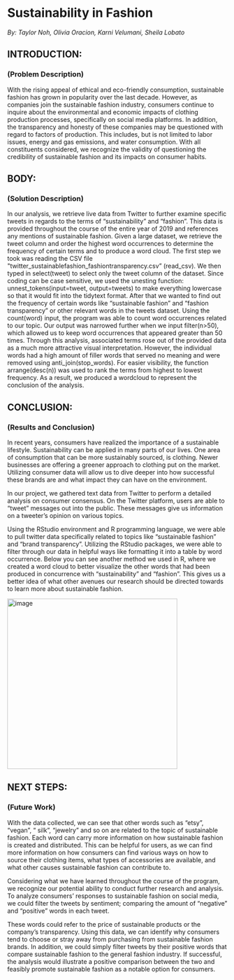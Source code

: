 # Sustainability in Fashion
_By: Taylor Noh, Olivia Oracion, Karni Velumani, Sheila Lobato_


## INTRODUCTION:
### (Problem Description)
With the rising appeal of ethical and eco-friendly consumption, sustainable fashion has grown in popularity over the last decade. However, as companies join the sustainable fashion industry, consumers continue to inquire about the environmental and economic impacts of clothing production processes, specifically on social media platforms. In addition, the transparency and honesty of these companies may be questioned with regard to factors of production. This includes, but is not limited to labor issues, energy and gas emissions, and water consumption. With all constituents considered, we recognize the validity of questioning the credibility of sustainable fashion and its impacts on consumer habits. 

## BODY:
### (Solution Description)
In our analysis, we retrieve live data from Twitter to further examine specific tweets in regards to the terms of “sustainability” and “fashion”. This data is provided throughout the course of the entire year of 2019 and references any mentions of sustainable fashion. Given a large dataset, we retrieve the tweet column and order the highest word occurrences to determine the frequency of certain terms and to produce a word cloud. The first step we took was reading the CSV file "twitter_sustainablefashion_fashiontransparency.csv” (read_csv). We then typed in select(tweet) to select only the tweet column of the dataset. Since coding can be case sensitive, we used the unesting function: unnest_tokens(input=tweet, output=tweets) to make everything lowercase so that it would fit into the tidytext format. After that we wanted to find out the frequency of certain words like “sustainable fashion” and “fashion transparency” or other relevant words in the tweets dataset. Using the count(word) input, the program was able to count word occurrences related to our topic. Our output was narrowed further when we input
filter(n>50), which allowed us to keep word occurrences that appeared greater than 50 times.
Through this analysis, associated terms rose out of the provided data as a much more attractive visual interpretation. However, the individual words had a high amount of filler words that served no meaning and were removed using anti_join(stop_words). For easier visibility, the function arrange(desc(n)) was used to rank the terms from highest to lowest frequency. As a result, we produced a wordcloud to represent the conclusion of the analysis.

## CONCLUSION: 
### (Results and Conclusion)
In recent years, consumers have realized the importance of a sustainable lifestyle. Sustainability can be applied in many parts of our lives. One area of consumption that can be more sustainably sourced, is clothing. Newer businesses are offering a greener approach to clothing put on the market. Utilizing consumer data will allow us to dive deeper into how successful these brands are and what impact they can have on the environment.

In our project, we gathered text data from Twitter to perform a detailed analysis on consumer consensus. On the Twitter platform, users are able to “tweet” messages out into the public. These messages give us information on a tweeter’s opinion on various topics. 

Using the RStudio environment and R programming language, we were able to pull twitter data specifically related to topics like “sustainable fashion” and “brand transparency”. Utilizing the RStudio packages, we were able to filter through our data in helpful ways like formatting it into a table by word occurrence. Below you can see another method we used in R, where we created a word cloud to better visualize the other words that had been produced in concurrence with “sustainability” and “fashion”. This gives us a better idea of what other avenues our research should be directed towards to learn more about sustainable fashion.

<img width="389" alt="image" src="https://github.com/karnikaavelumani/sustainability-in-fashion/assets/60043611/84da74bd-1e68-42ab-b5b8-8526227c9aa4">

## NEXT STEPS:
### (Future Work)
With the data collected, we can see that other words such as “etsy”, “vegan”, “ silk”, “jewelry” and so on are related to the topic of sustainable fashion. Each word can carry more information on how sustainable fashion is created and distributed. This can be helpful for users, as we can find more information on how consumers can find various ways on how to source their clothing items, what types of accessories are available, and what other causes sustainable fashion can contribute to.

Considering what we have learned throughout the course of the program, we recognize our potential ability to conduct further research and analysis. To analyze consumers’ responses to sustainable fashion on social media, we could filter the tweets by sentiment; comparing the amount of “negative” and “positive” words in each tweet. 

These words could refer to the price of sustainable products or the company’s transparency. Using this data, we can identify why consumers tend to choose or stray away from purchasing from sustainable fashion brands. In addition, we could simply filter tweets by their positive words that compare sustainable fashion to the general fashion industry. If successful, the analysis would illustrate a positive comparison between the two and feasibly promote sustainable fashion as a notable option for consumers. 
